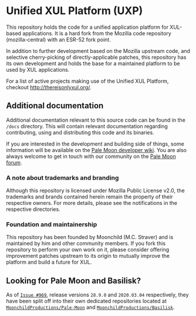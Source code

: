 # Unified XUL Platform (UXP)

This repository holds the code for a unified application platform for XUL-based
applications. It is a hard fork from the Mozilla code repository (mozilla-central)
with an ESR-52 fork point.

In addition to further development based on the Mozilla upstream code, and
selective cherry-picking of directly-applicable patches, this repository has its
own development and holds the base for a maintained platform to be used by XUL
applications.

For a list of active projects making use of the Unified XUL Platform, checkout http://thereisonlyxul.org/.

## Additional documentation

Additional documentation relevant to this source code can be found in the `/docs`
directory. This will contain relevant documentation regarding contributing,
using and distributing this code and its binaries.

If you are interested in the development and building side of things, some
information will be available on the [Pale Moon developer wiki](http://developer.palemoon.org).
You are also always welcome to get in touch with our community on the [Pale Moon forum](https://forum.palemoon.org/).

### A note about trademarks and branding

Although this repository is licensed under Mozilla Public License v2.0, the
trademarks and brands contained herein remain the property of their respective
owners. For more details, please see the notifications in the respective directories.

### Foundation and maintainership

This repository has been founded by Moonchild (M.C. Straver) and is maintained by him
and other community members.
If you fork this repository to perform your own work on it, please consider offering
improvement patches upstream to its origin to mutually improve the platform and build
a future for XUL.

## Looking for Pale Moon and Basilisk?
As of [`Issue #969`](https://github.com/MoonchildProductions/UXP/issues/969), release versions `28.9.0` and `2020.03.04` respectively, they have been split off into their own dedicated repositories located at [`MoonchildProductions/Pale-Moon`](https://github.com/MoonchildProductions/Pale-Moon) and [`MoonchildProductions/Basilisk`](https://github.com/MoonchildProductions/Basilisk).
